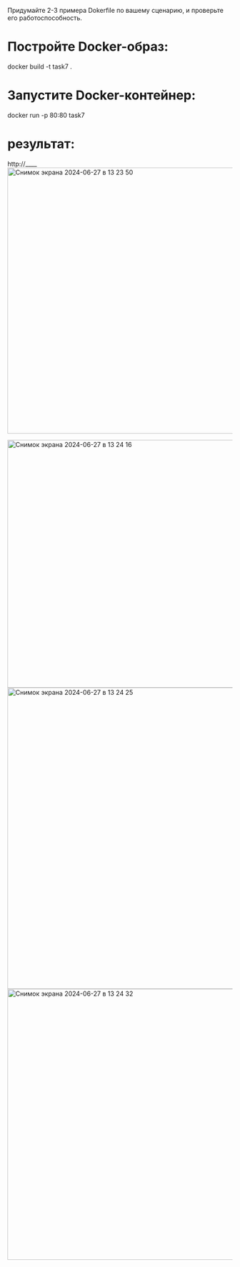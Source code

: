 Придумайте 2-3 примера Dokerfile по вашему сценарию, и проверьте его работоспособность.

# Постройте Docker-образ:

docker build -t task7 .

# Запустите Docker-контейнер:

docker run -p 80:80 task7

# результат: 

http://____
<img width="596" alt="Снимок экрана 2024-06-27 в 13 23 50" src="https://github.com/PhilinVeselov/devops/assets/110721135/5d298c5f-87a5-4cca-a665-12cbfdf31490">

<img width="555" alt="Снимок экрана 2024-06-27 в 13 24 16" src="https://github.com/PhilinVeselov/devops/assets/110721135/83c57ddd-015c-47da-a181-c0fdce5938ad">

<img width="675" alt="Снимок экрана 2024-06-27 в 13 24 25" src="https://github.com/PhilinVeselov/devops/assets/110721135/e5b4f085-ceac-46bf-b391-6dbef5a4300d">

<img width="607" alt="Снимок экрана 2024-06-27 в 13 24 32" src="https://github.com/PhilinVeselov/devops/assets/110721135/3f8c162c-9de2-47da-b57a-7f3364b90c69">

